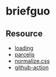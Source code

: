 # briefguo

## Resource

- [loading](https://loading.io/animation/text/)
- [parceljs](https://parceljs.org/)
- [normalize.css](https://necolas.github.io/normalize.css/)
- [github-action](https://help.github.com/en/actions/automating-your-workflow-with-github-actions/about-github-actions)
